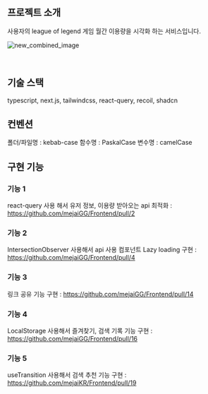 
## 프로젝트 소개

<p align="justify">
사용자의 league of legend 게임 월간 이용량을 시각화 하는 서비스입니다.
</p>

![new_combined_image](https://github.com/mejaiKR/Frontend/assets/81581828/5868712a-bdbf-46c4-bdcd-775cdd6f3636)


<br>

## 기술 스택

typescript, next.js, tailwindcss, react-query, recoil, shadcn
<br>

## 컨벤션
폴더/파일명 : kebab-case
함수명 : PaskalCase
변수명 : camelCase

## 구현 기능

### 기능 1
  react-query 사용 해서 유저 정보, 이용량 받아오는 api 최적화 : https://github.com/mejaiGG/Frontend/pull/2
### 기능 2
  IntersectionObserver 사용해서 api 사용 컴포넌트 Lazy loading 구현 : https://github.com/mejaiGG/Frontend/pull/4
### 기능 3
  링크 공유 기능 구현 : https://github.com/mejaiGG/Frontend/pull/14
### 기능 4
  LocalStorage 사용해서 즐겨찾기, 검색 기록 기능 구현 :  https://github.com/mejaiGG/Frontend/pull/16
### 기능 5
  useTransition 사용해서 검색 추천 기능 구현 : https://github.com/mejaiKR/Frontend/pull/19

<br>
